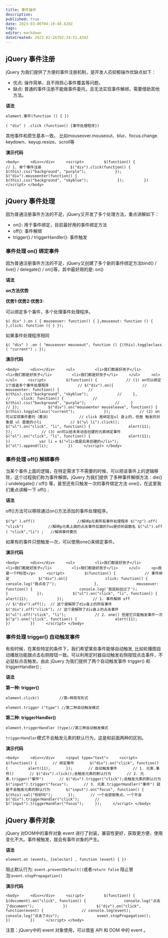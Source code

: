```yaml
---
title: 事件操作
description: 
published: true
date: 2023-03-06T04:19:48.820Z
tags: 
editor: markdown
dateCreated: 2023-02-26T02:34:51.434Z
---
```


## jQuery 事件注册

jQuery 为我们提供了方便的事件注册机制，是开发人员抑郁操作优缺点如下：

* 优点: 操作简单，且不用担心事件覆盖等问题。
* 缺点: 普通的事件注册不能做事件委托，且无法实现事件解绑，需要借助其他方法。

**语法**

`element.事件(function () { })`

`( "div" ) .click (function() {事件处理程序})`

其他事件和原生基本—致。 比如mouseover.mouseout、blur、focus.change. keydown、keyup.resize、scroll等

**演示代码**

`<body>     <div></div>     <script>         $(function() {             // 1. 单个事件注册             $("div").click(function() {                 $(this).css("background", "purple");             });             $("div").mouseenter(function() {                 $(this).css("background", "skyblue");             });         })     </script> </body>`

## jQuery 事件处理

因为普通注册事件方法的不足，jQuery又开发了多个处理方法，重点讲解如下：

* on(): 用于事件绑定，目前最好用的事件绑定方法
* off(): 事件解绑
* trigger() / triggerHandler(): 事件触发

### 事件处理 on() 绑定事件

因为普通注册事件方法的不足，jQuery又创建了多个新的事件绑定方法bind() / live() / delegate() / on()等，其中最好用的是: on()

**语法**

**on方法优势**

**优势1:优势2:优势3:**

可以绑定多个事件，多个处理事件处理程序。

`$( div" ).on ( { mouseover: function() { },mouseout: function () { },click: function ({ } });`

如果事件处理程序相同

`$( "div" ) .on ( "mouseover mouseout", function () {(this).toggleclass ( "current") ; });`

**演示代码**

`<body>     <div></div>     <ul>         <li>我们都是好孩子</li>         <li>我们都是好孩子</li>         <li>我们都是好孩子</li>     </ul>     <ol></ol>     <script>         $(function() {             // (1) on可以绑定1个或者多个事件处理程序             // $("div").on({             //     mouseenter: function() {             //         $(this).css("background", "skyblue");             //     },             //     click: function() {             //         $(this).css("background", "purple");             //     }             // });             $("div").on("mouseenter mouseleave", function() {                 $(this).toggleClass("current");             });             // (2) on可以实现事件委托（委派）             // click 是绑定在ul 身上的，但是 触发的对象是 ul 里面的小li             // $("ul li").click();             $("ul").on("click", "li", function() {                 alert(11);             });             // (3) on可以给未来动态创建的元素绑定事件             $("ol").on("click", "li", function() {                 alert(11);             })             var li = $("<li>我是后来创建的</li>");             $("ol").append(li);         })     </script> </body>`

### 事件处理 off() 解绑事件

当某个事件上面的逻辑，在特定需求下不需要的时候，可以把该事件上的逻辑移除，这个过程我们称为事件解绑。jQuery 为我们提供 了多种事件解绑方法：die() / undelegate() / off() 等，甚至还有只触发一次的事件绑定方法 one()，在这里我们重点讲解一下 off() ;

**语法**

off()方法可以移除通过on()方法添加的事件处理程序。

`$("p" ).off()                   //解绑p元素所有事件处理程序 $("rp").off( "click")           //解绑p元素上面的点击事件后面的foo是侦听函数名 $("ul").off ( "click","li") ;   //解绑事件委托`

如果有的事件只想触发—次，可以使用one()来绑定事件。

**演示代码**

`<body>     <div></div>     <ul>         <li>我们都是好孩子</li>         <li>我们都是好孩子</li>         <li>我们都是好孩子</li>     </ul>     <p>我是一个P标签</p>     <script>         $(function() {             // 事件绑定             $("div").on({                 click: function() {                     console.log("我点击了");                 },                 mouseover: function() {                     console.log('我鼠标经过了');                 }             });             $("ul").on("click", "li", function() {                 alert(11);             });             // 1. 事件解绑 off              // $("div").off();  // 这个是解除了div身上的所有事件             $("div").off("click"); // 这个是解除了div身上的点击事件             $("ul").off("click", "li");             // 2. one() 但是它只能触发事件一次             $("p").one("click", function() {                 alert(11);             })         })     </script> </body>`

### 事件处理 trigger() 自动触发事件

有些时候，在某些特定的条件下，我们希望某些事件能够自动触发, 比如轮播图自动播放功能跟点击右侧按钮一致。可以利用定时器自动触发右侧按钮点击事件，不必鼠标点击触发。由此 jQuery 为我们提供了两个自动触发事件 trigger() 和 triggerHandler() ;

**语法**

**第一种: trigger()**

`element.click()         //第—种简写形式`

`element.trigger ("type") //第二种自动触发模式`

**第二种: triggerHandler()**

`element.triggerHandler (type)//第三种自动触发模式`

`triggerHandler`模式不会触发元素的默认行为，这是和前面两种的区别。

**演示代码**

`<body>     <div></div>     <input type="text">     <script>     $(function() {       // 绑定事件       $("div").on("click", function() {         alert(11);       });       // 自动触发事件       // 1. 元素.事件()       // $("div").click();会触发元素的默认行为       // 2. 元素.trigger("事件")       // $("div").trigger("click");会触发元素的默认行为       $("input").trigger("focus");       // 3. 元素.triggerHandler("事件") 就是不会触发元素的默认行为       $("input").on("focus", function() {         $(this).val("你好吗");       });       // 一个会获取焦点，一个不会       $("div").triggerHandler("click");       // $("input").triggerHandler("focus");     });     </script> </body>`

## jQuery 事件对象

jQuery 对DOM中的事件对象 event 进行了封装，兼容性更好，获取更方便，使用变化不大。事件被触发，就会有事件对象的产生。

**语法**

`element.on (events, [selector] , function (event) { })`

阻止默认行为: `event.preventDefault()`或者`return false` 阻止冒泡:`event.stopPropagation()`

**演示代码**

`<body>     <div></div>     <script>         $(function() {             $(document).on("click", function() {                 console.log("点击了document");             })             $("div").on("click", function(event) {                 // console.log(event);                 console.log("点击了div");                 event.stopPropagation();             })         })     </script> </body>`

注意：jQuery中的 event 对象使用，可以借鉴 API 和 DOM 中的 event 。